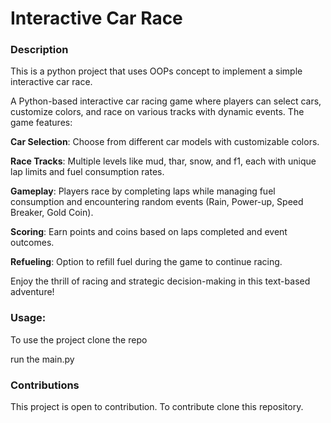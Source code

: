 # Interactive Car Race

### Description

This is a python project that uses OOPs concept to implement a simple interactive car race.

A Python-based interactive car racing game where players can select cars, customize colors, and race on various tracks with dynamic events. The game features:

**Car Selection**: Choose from different car models with customizable colors.

**Race Tracks**: Multiple levels like mud, thar, snow, and f1, each with unique lap limits and fuel consumption rates.

**Gameplay**: Players race by completing laps while managing fuel consumption and encountering random events (Rain, Power-up, Speed Breaker, Gold Coin).

**Scoring**: Earn points and coins based on laps completed and event outcomes.

**Refueling**: Option to refill fuel during the game to continue racing.

Enjoy the thrill of racing and strategic decision-making in this text-based adventure!

### Usage:

To use the project clone the repo

run the main.py

### Contributions

This project is open to contribution. To contribute clone this repository.
